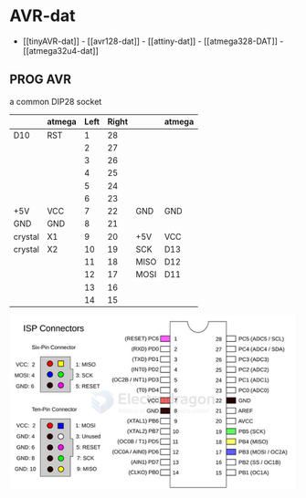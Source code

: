 
# AVR-dat

- [[tinyAVR-dat]] - [[avr128-dat]] - [[attiny-dat]] - [[atmega328-DAT]] - [[atmega32u4-dat]]

## PROG AVR 

a common DIP28 socket 

|         | atmega | Left | Right |      | atmega |
| ------- | ------ | ---- | ----- | ---- | ------ |
| D10     | RST    | 1    | 28    |      |        |
|         |        | 2    | 27    |      |        |
|         |        | 3    | 26    |      |        |
|         |        | 4    | 25    |      |        |
|         |        | 5    | 24    |      |        |
|         |        | 6    | 23    |      |        |
| +5V     | VCC    | 7    | 22    | GND  | GND    |
| GND     | GND    | 8    | 21    |      |        |
| crystal | X1     | 9    | 20    | +5V  | VCC    |
| crystal | X2     | 10   | 19    | SCK  | D13    |
|         |        | 11   | 18    | MISO | D12    |
|         |        | 12   | 17    | MOSI | D11    |
|         |        | 13   | 16    |      |        |
|         |        | 14   | 15    |      |        |


![](2025-02-19-16-56-02.png)